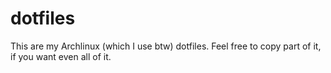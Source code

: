 # dotfiles
This are my Archlinux (which I use btw) dotfiles.
Feel free to copy part of it, if you want even all of it. 
